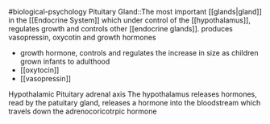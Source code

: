 #biological-psychology 
Pituitary Gland::The most important [[glands|gland]] in the [[Endocrine System]] which under control of the [[hypothalamus]], regulates growth and controls other [[endocrine glands]]. produces vasopressin, oxycotin and growth hormones
<!--SR:!2023-12-20,3,250-->
- growth hormone, controls and regulates the increase in size as children grown infants to adulthood
- [[oxytocin]]
- [[vasopressin]]

Hypothalamic Pituitary adrenal axis
The hypothalamus releases hormones, read by the patuitary gland, releases a hormone into the bloodstream which travels down the adrenocoricotrpic hormone